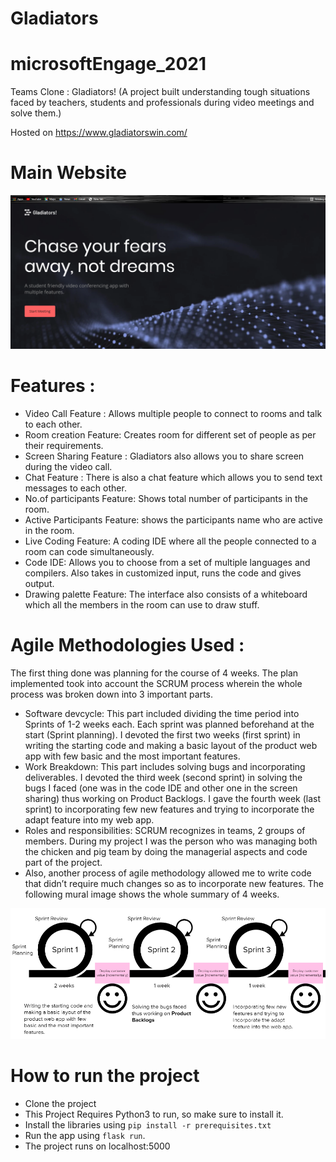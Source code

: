 # Gladiators
# microsoftEngage_2021


Teams Clone : Gladiators! 
(A project built understanding tough situations faced by teachers, students and professionals during video meetings and solve them.)

Hosted on https://www.gladiatorswin.com/

# Main Website 
![Example Image](https://github.com/Tushika25/Gladiators/blob/main/Main%20website.png)




# Features :

- Video Call Feature : Allows multiple people to connect to rooms and talk to each other.
- Room creation Feature: Creates room for different set of people as per their requirements.
- Screen Sharing Feature : Gladiators also allows you to share screen during the video call.
- Chat Feature : There is also a chat feature which allows you to send text messages to each other.
- No.of participants Feature: Shows total number of participants in the room.
- Active Participants Feature: shows the participants name who are active in the room.
- Live Coding Feature: A coding IDE where all the people connected to a room can code simultaneously.
- Code IDE: Allows you to choose from a set of multiple languages and compilers. Also takes in customized input, runs the code and gives output.
- Drawing palette Feature: The interface also consists of a whiteboard which all the members in the room can use to draw stuff. 






# Agile Methodologies Used : 

The first thing done was planning for the course of 4 weeks. The plan implemented took into account the SCRUM process wherein the whole process was broken down into 3 important parts. 
-	Software devcycle: This part included dividing the time period into Sprints of 1-2 weeks each. Each sprint was planned beforehand at the start (Sprint planning). I devoted the first two weeks (first sprint) in writing the starting code and making a basic layout of the product web app with few basic and the most important features. 
-	Work Breakdown: This part includes solving bugs and incorporating deliverables. I devoted the third week (second sprint) in solving the bugs I faced (one was in the code IDE and other one in the screen sharing) thus working on Product Backlogs. I gave the fourth week (last sprint) to incorporating few new features and trying to incorporate the adapt feature into my web app.
-	Roles and responsibilities: SCRUM recognizes in teams, 2 groups of members. During my project I was the person who was managing both the chicken and pig team by doing the managerial aspects and code part of the project.
- Also, another process of agile methodology allowed me to write code that didn’t require much changes so as to incorporate new features. 
The following mural image shows the whole summary of 4 weeks.

![Example Image](https://github.com/Tushika25/Gladiators/blob/main/agile%20(2).png)


# How to run the project

- Clone the project
- This Project Requires Python3 to run, so make sure to install it.
- Install the libraries using `pip install -r prerequisites.txt`
- Run the app using `flask run`.
- The project runs on localhost:5000

